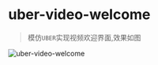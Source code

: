 # uber-video-welcome

> 模仿`UBER`实现视频欢迎界面,效果如图

![uber-video-welcome](https://raw.githubusercontent.com/chinsyo/uber-video-welcome/master/uber-video-welcome.gif)
